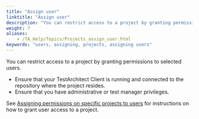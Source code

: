 ```yaml
--- 
title: "Assign user"
linktitle: "Assign user"
description: "You can restrict access to a project by granting permissions to selected users."
weight: 7
aliases: 
    - /TA_Help/Topics/Projects_assign_user.html
keywords: "users, assigning, projects, assigning users"
---
```


You can restrict access to a project by granting permissions to selected users.

-   Ensure that your TestArchitect Client is running and connected to the repository where the project resides.
-   Ensure that you have administrative or test manager privileges.

See [Assigning permissions on specific projects to users](/administration-guide/users-and-passwords/user-administration/assigning-user-permissions-for-a-specific-project) for instructions on how to grant user access to a project.




